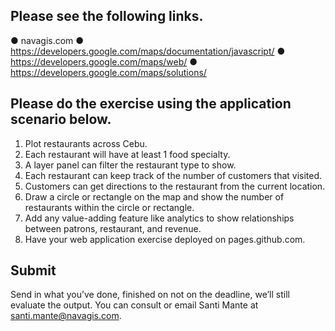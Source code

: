 ## Please see the following links.
● navagis.com
● https://developers.google.com/maps/documentation/javascript/
● https://developers.google.com/maps/web/
● https://developers.google.com/maps/solutions/

## Please do the exercise using the application scenario below.
1. Plot restaurants across Cebu.
2. Each restaurant will have at least 1 food specialty.
3. A layer panel can filter the restaurant type to show.
4. Each restaurant can keep track of the number of customers that visited.
5. Customers can get directions to the restaurant from the current location.
6. Draw a circle or rectangle on the map and show the number of restaurants within the circle or rectangle.
7. Add any value-adding feature like analytics to show relationships between patrons, restaurant, and revenue.
8. Have your web application exercise deployed on pages.github.com.

## Submit
Send in what you’ve done, finished on not on the deadline, we’ll still evaluate the output. You can
consult or email Santi Mante at santi.mante@navagis.com.
